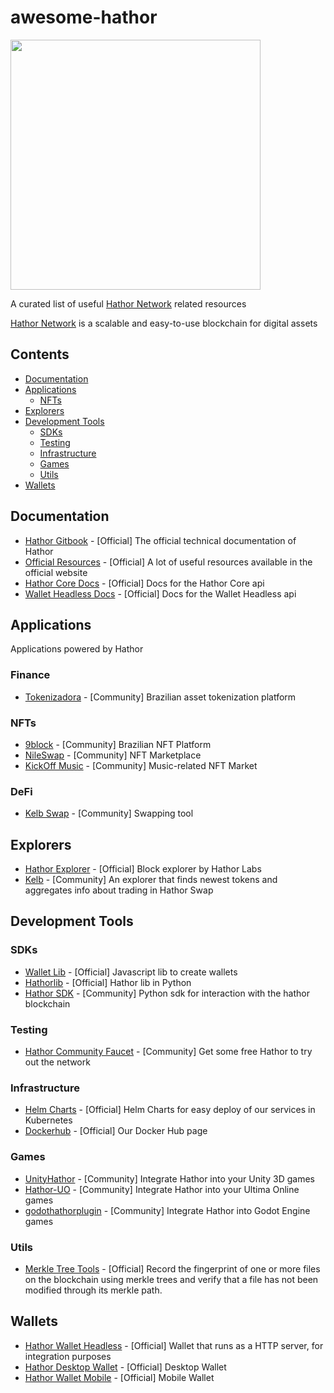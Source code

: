 # awesome-hathor

<img src="https://user-images.githubusercontent.com/5041650/139364058-45dd0c0a-8067-4ec8-bdca-7574cf08ae62.png" width="400" />

A curated list of useful [Hathor Network](https://hathor.network/) related resources

[Hathor Network](https://hathor.network/) is a scalable and easy-to-use blockchain for digital assets

## Contents <!-- omit in toc -->

- [Documentation](#documentation)
- [Applications](#applications)
  - [NFTs](#nfts)
- [Explorers](#explorers)
- [Development Tools](#development-tools)
  - [SDKs](#sdks)
  - [Testing](#testing)
  - [Infrastructure](#infrastructure)
  - [Games](#games)
  - [Utils](#utils)
- [Wallets](#wallets)

## Documentation

- [Hathor Gitbook](https://hathor.gitbook.io/) - [Official] The official technical documentation of Hathor
- [Official Resources](https://hathor.network/resources/) - [Official] A lot of useful resources available in the official website
- [Hathor Core Docs](https://docs.hathor.network/) - [Official] Docs for the Hathor Core api
- [Wallet Headless Docs](https://wallet-headless.docs.hathor.network/) - [Official] Docs for the Wallet Headless api

## Applications

Applications powered by Hathor

### Finance

- [Tokenizadora](https://tokenizadora.com.br/) - [Community] Brazilian asset tokenization platform

### NFTs

- [9block](https://9block.com.br/) - [Community] Brazilian NFT Platform
- [NileSwap](https://nileswap.com/) - [Community] NFT Marketplace
- [KickOff Music](https://kickoff.market/) - [Community] Music-related NFT Market

### DeFi

- [Kelb Swap](https://kelbswap.com/) - [Community] Swapping tool

## Explorers

- [Hathor Explorer](https://explorer.hathor.network/) - [Official] Block explorer by Hathor Labs
- [Kelb](https://kelbcoin.com/) - [Community] An explorer that finds newest tokens and aggregates info about trading in Hathor Swap

## Development Tools

### SDKs

- [Wallet Lib](https://github.com/HathorNetwork/hathor-wallet-lib) - [Official] Javascript lib to create wallets
- [Hathorlib](https://github.com/HathorNetwork/python-hathorlib) - [Official] Hathor lib in Python
- [Hathor SDK](https://github.com/Tall1n/hathor-sdk) - [Community] Python sdk for interaction with the hathor blockchain

### Testing

- [Hathor Community Faucet](https://www.gethathor.com/) - [Community] Get some free Hathor to try out the network

### Infrastructure

- [Helm Charts](https://github.com/HathorNetwork/helm-charts) - [Official] Helm Charts for easy deploy of our services in Kubernetes
- [Dockerhub](https://hub.docker.com/u/hathornetwork) - [Official] Our Docker Hub page

### Games

- [UnityHathor](https://github.com/mbnunes/UnityHathor) - [Community] Integrate Hathor into your Unity 3D games
- [Hathor-UO](https://github.com/mbnunes/hathor-uo) - [Community] Integrate Hathor into your Ultima Online games
- [godothathorplugin](https://github.com/mbnunes/godothathorplugin) - [Community] Integrate Hathor into Godot Engine games

### Utils

- [Merkle Tree Tools](https://github.com/HathorNetwork/merkle-tree-tools) - [Official] Record the fingerprint of one or more files on the blockchain using merkle trees and verify that a file has not been modified through its merkle path.

## Wallets

- [Hathor Wallet Headless](https://github.com/HathorNetwork/hathor-wallet-headless) - [Official] Wallet that runs as a HTTP server, for integration purposes
- [Hathor Desktop Wallet](https://github.com/HathorNetwork/hathor-wallet) - [Official] Desktop Wallet
- [Hathor Wallet Mobile](https://github.com/HathorNetwork/hathor-wallet-mobile) - [Official] Mobile Wallet
